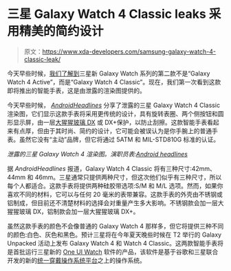 # 三星 Galaxy Watch 4 Classic leaks 采用精美的简约设计

> 原文：<https://www.xda-developers.com/samsung-galaxy-watch-4-classic-leak/>

今天早些时候，[我们了解到](https://www.xda-developers.com/samsung-galaxy-watch-4-class-model/)三星新 Galaxy Watch 系列的第二款不是“Galaxy Watch 4 Active”，而是“Galaxy Watch 4 Classic”。现在，我们第一次看到这款即将推出的智能手表，这是由泄露的渲染图提供的。

今天早些时候， [*AndroidHeadlines*](https://www.androidheadlines.com/exclusive-samsung-galaxy-watch-4-classic) 分享了泄露的三星 Galaxy Watch 4 Classic 渲染图，它们显示这款手表将采用更传统的设计，具有旋转表圈、两个侧按钮和圆形显示屏，由一层[大猩猩玻璃 DX](https://www.corning.com/gorillaglass/worldwide/en/glass-types/gorilla-glass-dx-dx-plus.html) 或 DX+保护，以防止刮擦。这款智能手表看起来有点厚，但由于其时尚、简约的设计，它可能会被误认为是你手腕上的普通手表。虽然它没有“主动”品牌，但它将通过 5ATM 和 MIL-STD810G 标准的认证。

*泄露的三星 Galaxy Watch 4 渲染图。演职员表:[Android headlines](https://www.androidheadlines.com/exclusive-samsung-galaxy-watch-4-classic)*

据 *AndroidHeadlines* 报道，Galaxy Watch 4 Classic 将有三种尺寸:42mm、44mm 和 46mm。三星通常只提供两种尺寸，但这次他们似乎有三种尺寸，所以每个人都适合。这款手表将提供两种硅胶带选项:S/M 和 M/L 选项。然而，如果你喜欢不同的材料，它可以与任何 20 毫米的表带兼容。这款手表的外壳由不锈钢或铝制成，但目前还不清楚材料的选择会对重量产生多大影响。不锈钢款会加一层大猩猩玻璃 DX，铝制款会加一层大猩猩玻璃 DX+。

虽然这款手表的颜色不会像普通的 Galaxy Watch 4 那样多，但它将提供三种不同的颜色:白色、灰色和黑色。预计三星将在今年夏天晚些时候在 T2 举行的 Galaxy Unpacked 活动上发布 Galaxy Watch 4 和 Watch 4 Classic。这两款智能手表将是首批运行三星新的 [One UI Watch](https://www.xda-developers.com/one-ui-watch-samsung-new-os-smartwatches/) 软件的产品，该软件是基于谷歌和三星联合开发的新的[统一穿戴操作系统平台](https://www.xda-developers.com/samsung-and-google-just-are-rebuilding-wear-os-to-challenge-the-apple-watch/)之上的操作系统。